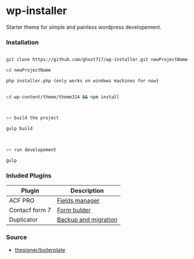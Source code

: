 # wp-installer

Starter theme for simple and painless wordpress developement.

### Installation

```bash

git clone https://github.com/ghost717/wp-installer.git newProjectName

cd newProjectName

php installer.php (only works on windows machines for now)
  

cd wp-content/theme/theme314 && npm install

  

>> build the project

gulp build

  

>> run developement

gulp

```

### Inluded Plugins

| Plugin | Description |
| ------ | ------ |
| ACF PRO | [Fields manager](https://www.advancedcustomfields.com/resources/)|
| Contacf form 7 | [Form bulder](https://wordpress.org/support/plugin/contact-form-7)|
| Duplicator | [Backup and migration](https://snapcreek.com/support/)|

### Source 

- [thesigner/boilerplate](https://github.com/thesign3r/boilerplate)